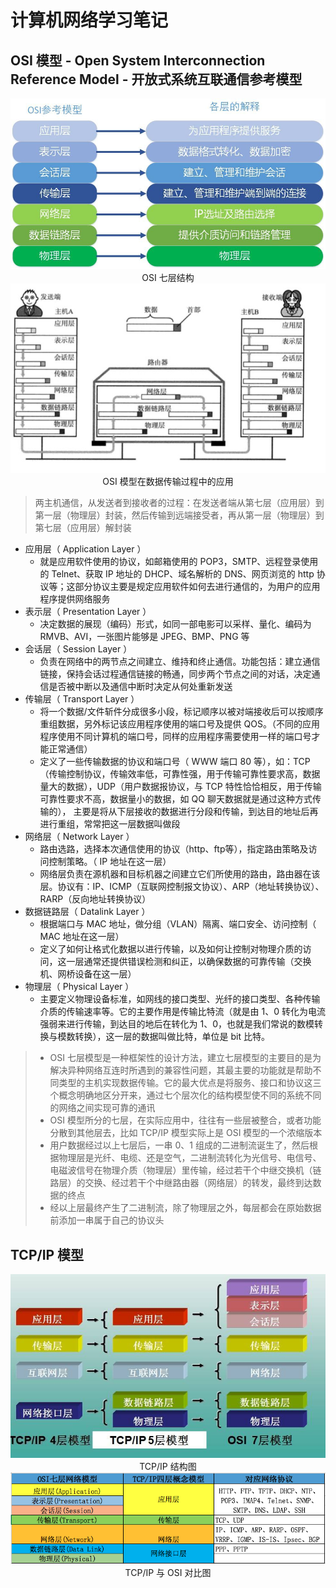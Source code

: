 # 计算机网络学习笔记

## OSI 模型 - Open System Interconnection Reference Model - 开放式系统互联通信参考模型

<div align=center>
<img src="./images/OSI.jpg"/><br/>OSI 七层结构
</div>

<div align=center>
<img src="./images/数据传输过程.jpg"/><br/>OSI 模型在数据传输过程中的应用
</div>

> 两主机通信，从发送者到接收者的过程：在发送者端从第七层（应用层）到第一层（物理层）封装，然后传输到远端接受者，再从第一层（物理层）到第七层（应用层）解封装

* 应用层（ Application Layer ）
  * 就是应用软件使用的协议，如邮箱使用的 POP3，SMTP、远程登录使用的 Telnet、获取 IP 地址的 DHCP、域名解析的 DNS、网页浏览的 http 协议等；这部分协议主要是规定应用软件如何去进行通信的，为用户的应用程序提供网络服务
* 表示层（ Presentation Layer ）
  * 决定数据的展现（编码）形式，如同一部电影可以采样、量化、编码为 RMVB、AVI，一张图片能够是 JPEG、BMP、PNG 等
* 会话层（ Session Layer ）
  * 负责在网络中的两节点之间建立、维持和终止通信。功能包括：建立通信链接，保持会话过程通信链接的畅通，同步两个节点之间的对话，决定通信是否被中断以及通信中断时决定从何处重新发送
* 传输层（ Transport Layer ）
  * 将一个数据/文件斩件分成很多小段，标记顺序以被对端接收后可以按顺序重组数据，另外标记该应用程序使用的端口号及提供 QOS。（不同的应用程序使用不同计算机的端口号，同样的应用程序需要使用一样的端口号才能正常通信）
  * 定义了一些传输数据的协议和端口号（ WWW 端口 80 等），如：TCP（传输控制协议，传输效率低，可靠性强，用于传输可靠性要求高，数据量大的数据），UDP（用户数据报协议，与 TCP 特性恰恰相反，用于传输可靠性要求不高，数据量小的数据，如 QQ 聊天数据就是通过这种方式传输的）， 主要是将从下层接收的数据进行分段和传输，到达目的地址后再进行重组，常常把这一层数据叫做段
* 网络层（ Network Layer ）
  * 路由选路，选择本次通信使用的协议（http、ftp等），指定路由策略及访问控制策略。（ IP 地址在这一层）
  * 网络层负责在源机器和目标机器之间建立它们所使用的路由，路由器在该层。协议有：IP、ICMP（互联网控制报文协议）、ARP（地址转换协议）、RARP（反向地址转换协议）
* 数据链路层（ Datalink Layer ）
  * 根据端口与 MAC 地址，做分组（VLAN）隔离、端口安全、访问控制（ MAC 地址在这一层）
  * 定义了如何让格式化数据以进行传输，以及如何让控制对物理介质的访问，这一层通常还提供错误检测和纠正，以确保数据的可靠传输（交换机、网桥设备在这一层）
* 物理层（ Physical Layer ）
  * 主要定义物理设备标准，如网线的接口类型、光纤的接口类型、各种传输介质的传输速率等。它的主要作用是传输比特流（就是由 1、0 转化为电流强弱来进行传输，到达目的地后在转化为 1、0，也就是我们常说的数模转换与模数转换），这一层的数据叫做比特，单位是 bit 比特。


> * OSI 七层模型是一种框架性的设计方法，建立七层模型的主要目的是为解决异种网络互连时所遇到的兼容性问题，其最主要的功能就是帮助不同类型的主机实现数据传输。它的最大优点是将服务、接口和协议这三个概念明确地区分开来，通过七个层次化的结构模型使不同的系统不同的网络之间实现可靠的通讯
> * OSI 模型所分的七层，在实际应用中，往往有一些层被整合，或者功能分散到其他层去，比如 TCP/IP 模型实际上是 OSI 模型的一个浓缩版本
> * 用户数据经过以上七层后，一串 0、1 组成的二进制流诞生了，然后根据物理层是光纤、电缆、还是空气，二进制流转化为光信号、电信号、电磁波信号在物理介质（物理层）里传输，经过若干个中继交换机（链路层）的交换、经过若干个中继路由器（网络层）的转发，最终到达数据的终点
> * 经以上层最终产生了二进制流，除了物理层之外，每层都会在原始数据前添加一串属于自己的协议头

## TCP/IP 模型

<div align=center>
<img src="./images/ositcpip.jpeg"/><br/>TCP/IP 结构图
</div>

<div align=center>
<img src="./images/ositcpip对比.png"/><br/>TCP/IP 与 OSI 对比图
</div>

